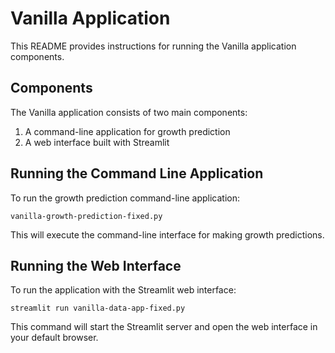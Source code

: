 # Vanilla Application

This README provides instructions for running the Vanilla application components.

## Components

The Vanilla application consists of two main components:

1. A command-line application for growth prediction
2. A web interface built with Streamlit

## Running the Command Line Application

To run the growth prediction command-line application:

```
vanilla-growth-prediction-fixed.py
```

This will execute the command-line interface for making growth predictions.

## Running the Web Interface

To run the application with the Streamlit web interface:

```
streamlit run vanilla-data-app-fixed.py
```

This command will start the Streamlit server and open the web interface in your default browser.